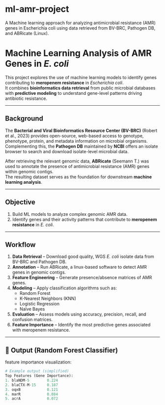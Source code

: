 # ml-amr-project
A Machine learning approach for analyzing antimicrobial resistance (AMR) genes in Escherichia coli using data retrieved from BV-BRC, Pathogen DB, and ABRicate (Linux).
# Machine Learning Analysis of AMR Genes in *E. coli*

This project explores the use of machine learning models to identify genes contributing to **meropenem resistance** in *Escherichia coli*.  
It combines **bioinformatics data retrieval** from public microbial databases with **predictive modeling** to understand gene-level patterns driving antibiotic resistance.

---

## Background

The **Bacterial and Viral Bioinformatics Resource Center (BV-BRC)** (Robert et al., 2023) provides open-source, web-based access to genotype, phenotype, protein, and metadata information on microbial organisms.  
Complementing this, the **Pathogen DB** maintained by **NCBI** offers an isolate browser to search and download isolate-level microbial data.

After retrieving the relevant genomic data, **ABRicate** (Seemann T.) was used to annotate the presence of antimicrobial resistance (AMR) genes within genomic contigs.  
The resulting dataset serves as the foundation for downstream **machine learning analysis**.

---

## Objective

1. Build ML models to analyze complex genomic AMR data.  
2. Identify genes and their activity patterns that contribute to **meropenem resistance** in *E. coli*.

---

## Workflow

1. **Data Retrieval** – Download good quality, WGS *E. coli* isolate data from BV-BRC and Pathogen DB.  
2. **Annotation** – Run ABRicate, a linux-based software to detect AMR genes in genomic contigs.  
3. **Feature Engineering** – Generate presence/absence matrices of AMR genes.  
4. **Modeling** – Apply classification algorithms such as:
   - Random Forest  
   - K-Nearest Neighbors (KNN)  
   - Logistic Regression  
   - Naïve Bayes  
5. **Evaluation** – Assess models using accuracy, precision, recall, and confusion matrices.  
6. **Feature Importance** – Identify the most predictive genes associated with meropenem resistance.

---

## 🧪 Output (Random Forest Classifier)

feature importance visualization:

```python
# Example output (simplified)
Top Features (Gene Importance):
1. blaNDM-5        0.224
2. blaCTX-M-15     0.187
3. oqxB            0.121
4. marR            0.084
5. acrA            0.072
